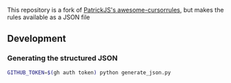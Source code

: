 This repository is a fork of [PatrickJS's awesome-cursorrules](https://github.com/PatrickJS/awesome-cursorrules),
but makes the rules available as a JSON file


## Development

### Generating the structured JSON

```bash
GITHUB_TOKEN=$(gh auth token) python generate_json.py 
```
